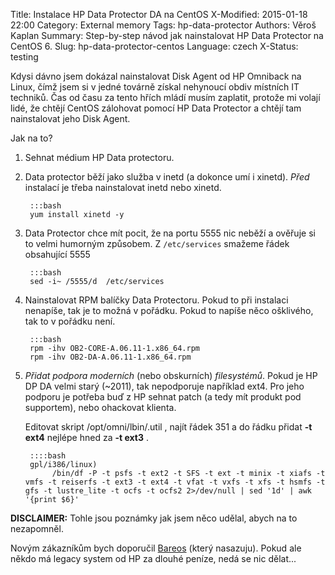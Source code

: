 Title: Instalace HP Data Protector DA na CentOS
X-Modified: 2015-01-18 22:00
Category: External memory
Tags: hp-data-protector
Authors: Věroš Kaplan
Summary: Step-by-step návod jak nainstalovat HP Data Protector na CentOS 6.
Slug: hp-data-protector-centos
Language: czech
X-Status: testing

Kdysi dávno jsem dokázal nainstalovat Disk Agent od HP Omniback na Linux, čímž jsem si 
v jedné továrně získal nehynoucí obdiv místních IT techniků. Čas od času
za tento hřích mládí musím zaplatit, protože mi volají lidé, že chtějí 
CentOS zálohovat pomocí HP Data Protector a chtějí tam nainstalovat jeho Disk Agent.

Jak na to?

1. Sehnat médium HP Data protectoru. 

2. Data protector běží jako služba v inetd (a dokonce umí i xinetd). 
  *Před* instalací je  třeba nainstalovat inetd nebo xinetd.

        :::bash
        yum install xinetd -y

3. Data Protector chce mít pocit, že na portu 5555 nic neběží a ověřuje si to 
   velmi humorným způsobem. Z `/etc/services` smažeme řádek obsahující 5555

        :::bash
        sed -i~ /5555/d  /etc/services
     
     
4. Nainstalovat RPM balíčky Data Protectoru. Pokud to při instalaci nenapíše, tak je to 
    možná v pořádku. Pokud to napíše něco ošklivého, tak to v pořádku není.   

        :::bash
        rpm -ihv OB2-CORE-A.06.11-1.x86_64.rpm
        rpm -ihv OB2-DA-A.06.11-1.x86_64.rpm
    

5. *Přidat podpora moderních* (nebo obskurních) *filesystémů*. Pokud je HP DP DA velmi starý (~2011),
    tak nepodporuje například ext4. Pro jeho podporu je potřeba buď z HP sehnat patch
    (a tedy mít produkt pod supportem), nebo ohackovat klienta.

    Editovat skript /opt/omni/lbin/.util , najít řádek 351 a do řádku přidat **-t ext4** 
    nejlépe hned za **-t ext3** .

        ::::bash
        gpl/i386/linux)
             /bin/df -P -t psfs -t ext2 -t SFS -t ext -t minix -t xiafs -t vmfs -t reiserfs -t ext3 -t ext4 -t vfat -t vxfs -t xfs -t hsmfs -t gfs -t lustre_lite -t ocfs -t ocfs2 2>/dev/null | sed '1d' | awk '{print $6}'
       



**DISCLAIMER:** Tohle jsou poznámky jak jsem něco udělal, abych na to nezapomněl.
 
Novým zákazníkům bych doporučil [Bareos] (který nasazuju). Pokud ale někdo má legacy
system od HP za dlouhé peníze, nedá se nic dělat...

[Bareos]: http://www.bareos.org/
